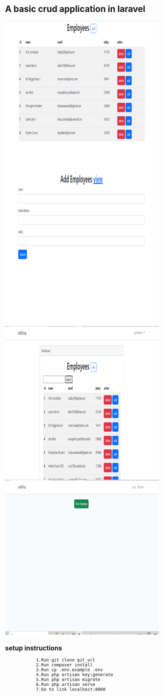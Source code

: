 # A basic crud application in laravel

<div align="center">

 
<img src="/readme_images/add.png" width="800" height="500"> 
<img src="/readme_images/create.png" width="800" height="500">
<img src="/readme_images/search.png" width="800" height="500">
<img src="/readme_images/view.png" width="800" height="500">


</div>

## setup instructions

<pre>
            1.Run git clone git_url  
            2.Run composer install
            3.Run cp .env.example .env
            4.Run php artisan key:generate
            5.Run php artisan migrate
            6.Run php artisan serve
            7.Go to link localhost:8000

</pre>